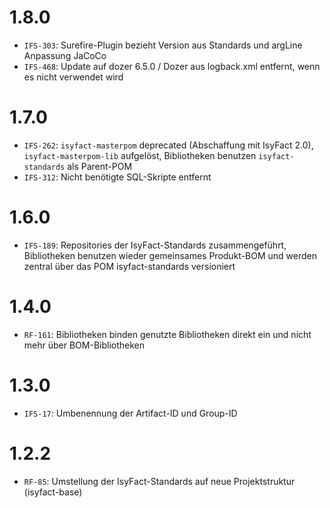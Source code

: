 # 1.8.0
- `IFS-303`: Surefire-Plugin bezieht Version aus Standards und argLine Anpassung JaCoCo
- `IFS-468`: Update auf dozer 6.5.0 / Dozer aus logback.xml entfernt, wenn es nicht verwendet wird

# 1.7.0
- `IFS-262`: `isyfact-masterpom` deprecated (Abschaffung mit IsyFact 2.0), `isyfact-masterpom-lib` aufgelöst, Bibliotheken benutzen `isyfact-standards` als Parent-POM
- `IFS-312`: Nicht benötigte SQL-Skripte entfernt

# 1.6.0
- `IFS-189`: Repositories der IsyFact-Standards zusammengeführt, Bibliotheken benutzen wieder gemeinsames Produkt-BOM und werden zentral über das POM isyfact-standards versioniert

# 1.4.0
- `RF-161`: Bibliotheken binden genutzte Bibliotheken direkt ein und nicht mehr über BOM-Bibliotheken

# 1.3.0
- `IFS-17`: Umbenennung der Artifact-ID und Group-ID

# 1.2.2
- `RF-85`: Umstellung der IsyFact-Standards auf neue Projektstruktur (isyfact-base)
